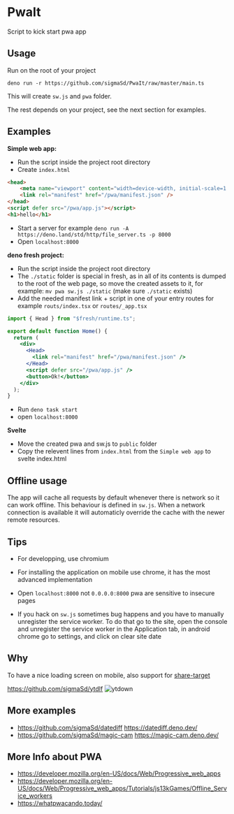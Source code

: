 # PwaIt

Script to kick start pwa app

## Usage

Run on the root of your project

```
deno run -r https://github.com/sigmaSd/PwaIt/raw/master/main.ts
```

This will create `sw.js` and `pwa` folder.

The rest depends on your project, see the next section for examples.

## Examples

**Simple web app:**

- Run the script inside the project root directory
- Create `index.html`

```html
<head>
    <meta name="viewport" content="width=device-width, initial-scale=1.0">
    <link rel="manifest" href="/pwa/manifest.json" />
</head>
<script defer src="/pwa/app.js"></script>
<h1>hello</h1>
```

- Start a server for example
  `deno run -A https://deno.land/std/http/file_server.ts -p 8000`
- Open `localhost:8000`

**deno fresh project:**

- Run the script inside the project root directory
- The `./static` folder is special in fresh, as in all of its contents is dumped
  to the root of the web page, so move the created assets to it, for example:
  `mv pwa sw.js ./static` (make sure `./static` exists)
- Add the needed manifest link + script in one of your entry routes for example
  `routs/index.tsx` or `routes/_app.tsx`

```jsx
import { Head } from "$fresh/runtime.ts";

export default function Home() {
  return (
    <div>
      <Head>
        <link rel="manifest" href="/pwa/manifest.json" />
      </Head>
      <script defer src="/pwa/app.js" />
      <button>Ok!</button>
    </div>
  );
}
```

- Run `deno task start`
- open `localhost:8000`

**Svelte**

- Move the created pwa and sw.js to `public` folder
- Copy the relevent lines from `index.html` from the `Simple web app` to svelte
  index.html

## Offline usage

The app will cache all requests by default whenever there is network so it can
work offline. This behaviour is defined in `sw.js`. When a network connection is
available it will automaticly override the cache with the newer remote resources.

## Tips

- For developping, use chromium
- For installing the application on mobile use chrome, it has the most advanced
  implementation

- Open `localhost:8000` not `0.0.0.0:8000` pwa are sensitive to insecure pages
- If you hack on `sw.js` sometimes bug happens and you have to manually unregister the service
  worker. To do that go to the site, open the console and unregister the service
  worker in the Application tab, in android chrome go to settings, and click on
  clear site date

## Why

To have a nice loading screen on mobile, also support for
[share-target](https://web.dev/web-share-target/)

https://github.com/sigmaSd/ytdlf
![ytdown](https://user-images.githubusercontent.com/22427111/194713700-d9b7a592-4165-4b3b-b5eb-f370785c1f22.png)

## More examples

- https://github.com/sigmaSd/datediff https://datediff.deno.dev/
- https://github.com/sigmaSd/magic-cam https://magic-cam.deno.dev/

## More Info about PWA
- https://developer.mozilla.org/en-US/docs/Web/Progressive_web_apps
- https://developer.mozilla.org/en-US/docs/Web/Progressive_web_apps/Tutorials/js13kGames/Offline_Service_workers
- https://whatpwacando.today/
